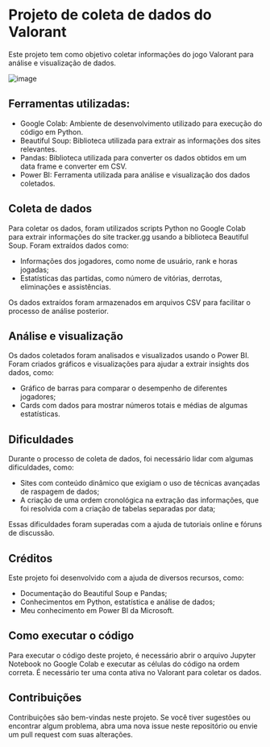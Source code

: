 # Projeto de coleta de dados do Valorant

Este projeto tem como objetivo coletar informações do jogo Valorant para análise e visualização de dados.

![image](https://user-images.githubusercontent.com/84351648/235402141-db27a978-d08a-4a7a-802c-4165e6ce8c47.png)

## Ferramentas utilizadas:
- Google Colab: Ambiente de desenvolvimento utilizado para execução do código em Python.
- Beautiful Soup: Biblioteca utilizada para extrair as informações dos sites relevantes.
- Pandas: Biblioteca utilizada para converter os dados obtidos em um data frame e converter em CSV.
- Power BI: Ferramenta utilizada para análise e visualização dos dados coletados.

## Coleta de dados
Para coletar os dados, foram utilizados scripts Python no Google Colab para extrair informações do site tracker.gg usando a biblioteca Beautiful Soup. Foram extraídos dados como:

- Informações dos jogadores, como nome de usuário, rank e horas jogadas;
- Estatísticas das partidas, como número de vitórias, derrotas, eliminações e assistências.

Os dados extraídos foram armazenados em arquivos CSV para facilitar o processo de análise posterior.

## Análise e visualização
Os dados coletados foram analisados e visualizados usando o Power BI. Foram criados gráficos e visualizações para ajudar a extrair insights dos dados, como:

- Gráfico de barras para comparar o desempenho de diferentes jogadores;
- Cards com dados para mostrar números totais e médias de algumas estatísticas.

## Dificuldades
Durante o processo de coleta de dados, foi necessário lidar com algumas dificuldades, como:

- Sites com conteúdo dinâmico que exigiam o uso de técnicas avançadas de raspagem de dados;
- A criação de uma ordem cronológica na extração das informações, que foi resolvida com a criação de tabelas separadas por data;

Essas dificuldades foram superadas com a ajuda de tutoriais online e fóruns de discussão.

## Créditos
Este projeto foi desenvolvido com a ajuda de diversos recursos, como:

- Documentação do Beautiful Soup e Pandas;
- Conhecimentos em Python, estatística e análise de dados;
- Meu conhecimento em Power BI da Microsoft.

## Como executar o código
Para executar o código deste projeto, é necessário abrir o arquivo Jupyter Notebook no Google Colab e executar as células do código na ordem correta. É necessário ter uma conta ativa no Valorant para coletar os dados.

## Contribuições
Contribuições são bem-vindas neste projeto. Se você tiver sugestões ou encontrar algum problema, abra uma nova issue neste repositório ou envie um pull request com suas alterações.
